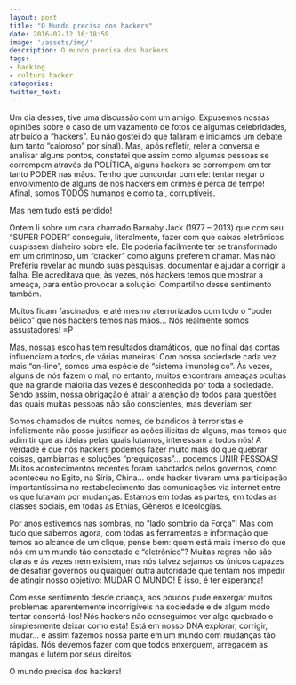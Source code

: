 ```yaml
---
layout: post
title: "O Mundo precisa dos hackers"
date: 2016-07-12 16:18:59
image: '/assets/img/'
description: O mundo precisa dos hackers
tags: 
- hacking
- cultura hacker
categories:
twitter_text:
---
```


Um dia desses, tive uma discussão com um amigo. Expusemos nossas opiniões sobre o caso de um vazamento de fotos de algumas celebridades, atribuído a “hackers”. Eu não gostei do que falaram e iniciamos um debate (um tanto “caloroso” por sinal). Mas, após refletir, reler a conversa e analisar alguns pontos, constatei que assim como algumas pessoas se corrompem através da POLÍTICA, alguns hackers se corrompem em ter tanto PODER nas mãos. Tenho que concordar com ele: tentar negar o envolvimento de alguns de nós hackers em crimes é perda de tempo! Afinal, somos TODOS humanos e como tal, corruptíveis.

Mas nem tudo está perdido!

Ontem li sobre um cara chamado Barnaby Jack (1977 – 2013) que com seu “SUPER PODER” conseguiu, literalmente, fazer com que caixas eletrônicos cuspissem dinheiro sobre ele. Ele poderia facilmente ter se transformado em um criminoso, um “cracker” como alguns preferem chamar. Mas não! Preferiu revelar ao mundo suas pesquisas, documentar e ajudar a corrigir a falha. Ele acreditava que, às vezes, nós hackers temos que mostrar a ameaça, para então provocar a solução! Compartilho desse sentimento também.

Muitos ficam fascinados, e até mesmo aterrorizados com todo o “poder bélico” que nós hackers temos nas mãos… Nós realmente somos assustadores! =P

Mas, nossas escolhas tem resultados dramáticos, que no final das contas influenciam a todos, de várias maneiras! Com nossa sociedade cada vez mais “on-line”, somos uma espécie de “sistema imunológico”. Às vezes, alguns de nós fazem o mal, no entanto, muitos encontram ameaças ocultas que na grande maioria das vezes é desconhecida por toda a sociedade. Sendo assim, nossa obrigação é atrair a atenção de todos para questões das quais muitas pessoas não são conscientes, mas deveriam ser.

Somos chamados de muitos nomes, de bandidos à terroristas e infelizmente não posso justificar as ações ilicitas de alguns, mas temos que adimitir que as ideias pelas quais lutamos, interessam a todos nós! A verdade é que nós hackers podemos fazer muito mais do que quebrar coisas, gambiarras e soluções “preguiçosas”… podemos UNIR PESSOAS! Muitos acontecimentos recentes foram sabotados pelos governos, como aconteceu no Egito, na Síria, China… onde hacker tiveram uma participação importantíssima no restabelecimento das comunicações via internet entre os que lutavam por mudanças. Estamos em todas as partes, em todas as classes sociais, em todas as Etnias, Gêneros e Ideologias.

Por anos estivemos nas sombras, no “lado sombrio da Força”! Mas com tudo que sabemos agora, com todas as ferramentas e informação que temos ao alcance de um clique, pense bem: quem está mais imerso do que nós em um mundo tão conectado e “eletrônico”? Muitas regras não são claras e às vezes nem existem, mas nós talvez sejamos os únicos capazes de desafiar governos ou qualquer outra autoridade que tentam nos impedir de atingir nosso objetivo: MUDAR O MUNDO! E isso, é ter esperança!

Com esse sentimento desde criança, aos poucos pude enxergar muitos problemas aparentemente incorrigíveis na sociedade e de algum modo tentar consertá-los! Nós hackers não conseguimos ver algo quebrado e simplesmente deixar como está! Está em nosso DNA explorar, corrigir, mudar… e assim fazemos nossa parte em um mundo com mudanças tão rápidas. Nós devemos fazer com que todos enxerguem, arregacem as mangas e lutem por seus direitos!

O mundo precisa dos hackers!


